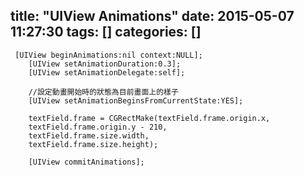 title: "UIView Animations"
date: 2015-05-07 11:27:30
tags: []
categories: []
---
```
 [UIView beginAnimations:nil context:NULL];
    [UIView setAnimationDuration:0.3];
    [UIView setAnimationDelegate:self];
 
    //設定動畫開始時的狀態為目前畫面上的樣子
    [UIView setAnimationBeginsFromCurrentState:YES];
 
    textField.frame = CGRectMake(textField.frame.origin.x,
    textField.frame.origin.y - 210,
    textField.frame.size.width,
    textField.frame.size.height);
 
    [UIView commitAnimations];
```